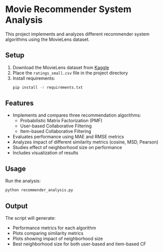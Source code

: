 # Movie Recommender System Analysis

This project implements and analyzes different recommender system algorithms using the MovieLens dataset.

## Setup

1. Download the MovieLens dataset from [Kaggle](https://www.kaggle.com/rounakbanik/the-movies-dataset)
2. Place the `ratings_small.csv` file in the project directory
3. Install requirements:
   ```bash
   pip install -r requirements.txt
   ```

## Features

- Implements and compares three recommendation algorithms:
  - Probabilistic Matrix Factorization (PMF)
  - User-based Collaborative Filtering
  - Item-based Collaborative Filtering
- Evaluates performance using MAE and RMSE metrics
- Analyzes impact of different similarity metrics (cosine, MSD, Pearson)
- Studies effect of neighborhood size on performance
- Includes visualization of results

## Usage

Run the analysis:
```bash
python recommender_analysis.py
```

## Output

The script will generate:
- Performance metrics for each algorithm
- Plots comparing similarity metrics
- Plots showing impact of neighborhood size
- Best neighborhood size for both user-based and item-based CF
